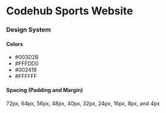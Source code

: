# Codehub Sports Website

### Design System
#### Colors
- #003D2B
- #FFFDD0
- #002419
- #FFFFFF

#### Spacing (Padding and Margin)
72px, 64px, 56px, 48px, 40px, 32px, 24px, 16px, 8px, and 4px